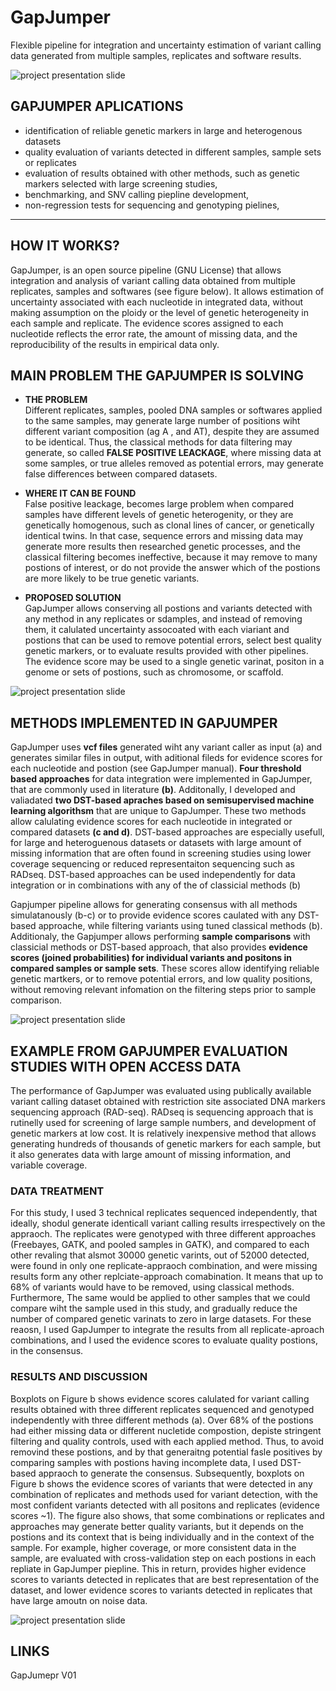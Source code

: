 # GapJumper
Flexible pipeline for integration and uncertainty estimation of variant calling data generated from multiple samples, replicates and software results.

![project presentation slide](Summary/00_SimpleAI_project.png)

##  GAPJUMPER APLICATIONS
* identification of reliable genetic markers in large and heterogenous datasets
* quality evaluation of variants detected in different samples, sample sets or replicates
* evaluation of results obtained with other methods, such as genetic markers selected with large screening studies,
* benchmarking, and SNV calling piepline development,  
* non-regression tests for sequencing and genotyping pielines,  
  
---
## HOW IT WORKS?
GapJumper, is an open source pipeline (GNU License) that allows integration and analysis of variant calling data obtained from multiple replicates, samples and softwares (see figure below). It allows estimation of uncertainty associated with each nucleotide in integrated data, without making assumption on the ploidy or the level of genetic heterogeneity in each sample and replicate. The evidence scores assigned to each nucleotide reflects the error rate, the amount of missing data, and the reproducibility of the results in empirical data only. 

## MAIN PROBLEM THE GAPJUMPER IS SOLVING     
  
* __THE PROBLEM__  
Different replicates, samples, pooled DNA samples or softwares applied to the same samples, may generate large number of positions wiht different variant composition (ag A , and AT), despite they are assumed to be identical. Thus, the classical methods for data filtering may generate, so called __FALSE POSITIVE LEACKAGE__, where missing data at some samples, or true alleles removed as potential errors, may generate false differences between compared datasets. 
   
* __WHERE IT CAN BE FOUND__   
False positive leackage, becomes large problem when compared samples have different levels of genetic heterogenity, or they are genetically homogenous, such as clonal lines of cancer, or genetically identical twins. In that case, sequence errors and missing data may generate more results then researched genetic processes, and the classical filtering becomes ineffective, because it may remove to many postions of interest, or do not provide the answer which of the postions are more likely to be true genetic variants.
   
* __PROPOSED SOLUTION__  
GapJumper allows conserving all postions and variants detected with any method in any replicates or sdamples, and instead of removing them, it calulated uncertainty assocoated with each viariant and postions that can be used to remove potential errors, select best quality genetic markers, or to evaluate results provided with other pipelines. The evidence score may be used to a single genetic varinat, positon in a genome or sets of postions, such as chromosome, or scaffold. 
  
![project presentation slide](Summary/01_Basic_function.jpeg)

## METHODS IMPLEMENTED IN GAPJUMPER
GapJumper uses __vcf files__ generated wiht any variant caller as input (a) and generates similar files in output, with aditional fileds for evidence scores for each nucleotide and postion (see GapJumper manual). __Four threshold based approaches__ for data integration were implemented in GapJumper, that are commonly used in literature __(b)__. Additonally, I developed and valiadated __two DST-based apraches based on semisupervised machine learning algorithsm__ that are unique to GapJumper. These two methods allow calulating evidence scores for each nucleotide in integrated or compared datasets __(c and d)__. DST-based approaches are especially usefull, for large and heteroguenous datasets or datasets with large amount of missing information that are often found in screening studies using lower coverage sequencing or reduced representaiton sequencing such as RADseq. DST-based approaches can be used independently for data integration or in combinations with any of the of classicial methods (b)
  
Gapjumper pipeline allows for generating consensus with all methods simulatanously (b-c) or to provide evidence scores caulated with any DST-based approache, while filtering variants using tuned classical methods (b). Additionaly, the Gapjumper allows performing __sample comparisons__ with classicial methods or DST-based approach, that also provides __evidence scores (joined probabilities) for individual variants and positons in compared samples or sample sets__. These scores allow identifying reliable genetic martkers, or to remove potential errors, and low quality positions, without removing relevant infomation on the filtering steps prior to sample comparison.  

![project presentation slide](Summary/02_Utilities.png)

## EXAMPLE FROM GAPJUMPER EVALUATION STUDIES WITH OPEN ACCESS DATA

The performance of GapJumper was evaluated using publically available variant calling dataset obtained with restriction site associated DNA markers sequencing approach (RAD-seq). RADseq is sequencing approach that is rutinelly used for screening of large sample numbers, and development of genetic markers at low cost. It is relatively inexpensive method that allows generating hundreds of thousands of genetic markers for each sample, but it also generates data with large amount of missing information, and variable coverage.

### DATA TREATMENT 
For this study, I used 3 technical replicates sequenced independently, that ideally, shodul generate identicall variant calling results irrespectively on the appraoch. The replicates were genotyped with three different approaches (Freebayes, GATK, and pooled samples in GATK), and compared to each other revaling that alsmot 30000 genetic varints, out of 52000 detected, were found in only one replicate-appraoch combination, and were missing results form any other replciate-approach comabination. It means that up to 68% of variants would have to be removed, using classical methods. Furthermore, The same would be applied to other samples that we could compare wiht the sample used in this study, and gradually reduce the number of compared genetic varinats to zero in large datasets. For these reaosn, I used GapJumper to integrate the results from all replicate-aproach combinations, and I used the evidence scores to evaluate quality postions, in the consensus.

### RESULTS AND DISCUSSION   
Boxplots on Figure b shows evidence scores calulated for variant calling results obtained with three different replicates sequenced and genotyped independently with three different methods (a). Over 68% of the postions had either missing data or different nucletide compostion, depiste stringent filtering and quality controls, used with each applied method. Thus, to avoid removind these postions, and by that generaitng potential fasle positives by comparing samples with postions having incomplete data, I used DST-based appraoch to generate the consensus. Subsequently, boxplots on Figure b shows the evidence scores of variants that were detected in any combination of replicates and methods used for variant detection, with the most confident variants detected with all positons and replicates (evidence scores ~1). The figure also shows, that some combinations or replicates and approaches may generate better quality variants, but it depends on the postions and its context that is being individually and in the context of the sample. For example, higher coverage, or more consistent data in the sample, are evaluated with cross-validation step on each postions in each repliate in GapJumper piepline. This in return, provides higher evidence scores to variants detected in replicates that are best representation of the dataset, and lower evidence scores to variants detected in replicates that have large amoutn on noise data.

![project presentation slide](Summary/Evaluation_Slide2.png)

## LINKS
GapJumepr V01   












